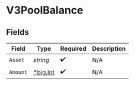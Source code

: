 # V3PoolBalance


## Fields

| Field                                       | Type                                        | Required                                    | Description                                 |
| ------------------------------------------- | ------------------------------------------- | ------------------------------------------- | ------------------------------------------- |
| `Asset`                                     | *string*                                    | :heavy_check_mark:                          | N/A                                         |
| `Amount`                                    | [*big.Int](https://pkg.go.dev/math/big#Int) | :heavy_check_mark:                          | N/A                                         |